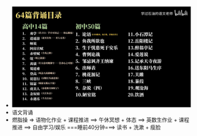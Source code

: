 - ![语文默写？究竟背多少篇！古诗文背诵？篇目梳理！【语文大合集03】 - 默写篇目 @00-39.29 1706629112672.png](../assets/语文默写？究竟背多少篇！古诗文背诵？篇目梳理！【语文大合集03】_-_默写篇目_@00-39.29_1706629112672_1706841864202_0.png)
- 语文背诵
- 燃脂操 => 语物化作业 + 课程推进 ==>  午休冥想 + 体态 ==> 英数生作业 + 课程推进 ==> 自由学习/娱乐 ===睡前40分钟===> 读书 + 洗漱 + 瘦脸
